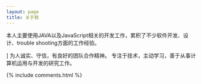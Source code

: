 ```yaml
---
layout: page
title: 关于我 
---
```


本人主要使用JAVA以及JavaScript相关的开发工作，累积了不少软件开发、设计、trouble shooting方面的工作经验。
<P>]
为人诚实、守信，有良好的团队合作精神。 专注于技术，主动学习，善于从事计算机运用与开发的研究工作。


{% include comments.html %}

